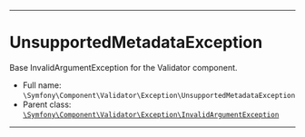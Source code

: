 ***

# UnsupportedMetadataException

Base InvalidArgumentException for the Validator component.

* Full name: `\Symfony\Component\Validator\Exception\UnsupportedMetadataException`
* Parent class: [`\Symfony\Component\Validator\Exception\InvalidArgumentException`](./InvalidArgumentException.md)

***

